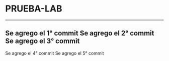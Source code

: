 # PRUEBA-LAB
---
Se agrego el 1° commit
Se agrego el 2° commit
Se agrego el 3° commit
---
Se agrego el 4° commit
Se agrego el 5° commit
